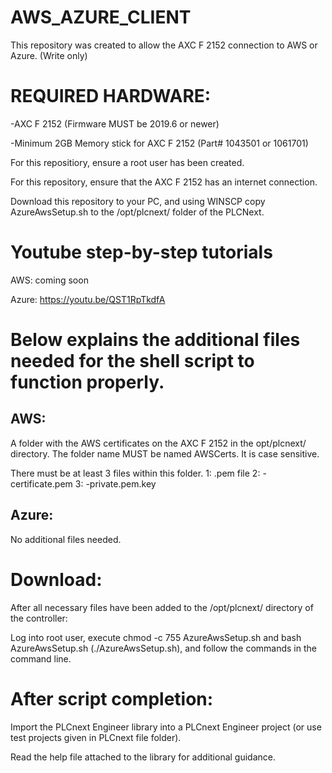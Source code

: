 # AWS_AZURE_CLIENT

This repository was created to allow the AXC F 2152 connection to AWS or Azure. (Write only)

REQUIRED HARDWARE:
===============================================================================
-AXC F 2152 (Firmware MUST be 2019.6 or newer)

-Minimum 2GB Memory stick for AXC F 2152 (Part# 1043501 or 1061701)

For this repositiory, ensure a root user has been created.

For this repository, ensure that the AXC F 2152 has an internet connection.

Download this repository to your PC, and using WINSCP copy AzureAwsSetup.sh to the /opt/plcnext/ folder of the PLCNext.

Youtube step-by-step tutorials
============================================================================
AWS: coming soon

Azure: https://youtu.be/QST1RpTkdfA

Below explains the additional files needed for the shell script to function properly.
============================================================================
AWS:
-----------------------------------------------------------------------------
A folder with the AWS certificates on the AXC F 2152 in the opt/plcnext/ directory. 
The folder name MUST be named AWSCerts. It is case sensitive. 

There must be at least 3 files within this folder. 
1: <filename>.pem file 
2: <security certname>-certificate.pem 
3: <security certname>-private.pem.key

Azure:
------------------------------------------------------------------------------
No additional files needed.

Download:
==============================================================================
After all necessary files have been added to the /opt/plcnext/ directory of the controller:

Log into root user, execute chmod -c 755 AzureAwsSetup.sh and bash AzureAwsSetup.sh (./AzureAwsSetup.sh), and follow the commands in the command line. 

After script completion:
==============================================================================
Import the PLCnext Engineer library into a PLCnext Engineer project (or use test projects given in PLCnext file folder).

Read the help file attached to the library for additional guidance. 

